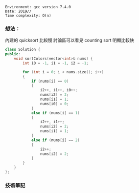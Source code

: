 ```
Environment: gcc version 7.4.0
Date: 2019//
Time complexity: O(n)
```
### 想法：

內建的 quicksort 比較慢
討論區可以看見 counting sort 明顯比較快

```cpp
class Solution {
public:
	void sortColors(vector<int>& nums) {
		int i0 = -1, i1 = -1, i2 = -1;

		for (int i = 0; i < nums.size(); i++)
		{
			if (nums[i] == 0)
			{
				i2++, i1++, i0++;
				nums[i2] = 2;
				nums[i1] = 1;
				nums[i0] = 0;
			}
			else if (nums[i] == 1)
			{
				i2++, i1++;
				nums[i2] = 2;
				nums[i1] = 1;
			}
			else if (nums[i] == 2)
			{
				i2++;
				nums[i2] = 2;
			}
		}
	}
};
```

### 技術筆記
